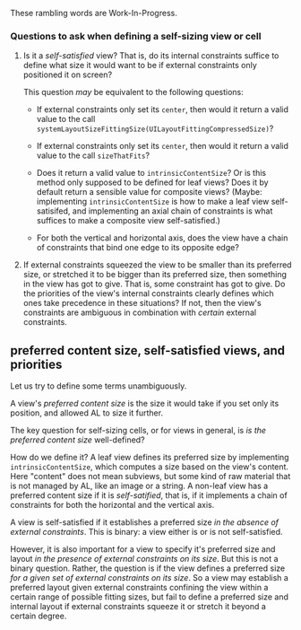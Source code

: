 
These rambling words are Work-In-Progress.

### Questions to ask when defining a self-sizing view or cell

1. Is it a _self-satisfied_ view? That is, do its internal constraints
   suffice to define what size it would want to be if external
   constraints only positioned it on screen? 

   This question _may_ be equivalent to the following questions:

   - If external constraints only set its `center`, then would it
     return a valid value to the call
     `systemLayoutSizeFittingSize(UILayoutFittingCompressedSize)`?

   - If external constraints only set its `center`, then would it
     return a valid value to the call `sizeThatFits`?

   - Does it return a valid value to `intrinsicContentSize`? Or is
     this method only supposed to be defined for leaf views? Does it
     by default return a sensible value for composite views? (Maybe:
     implementing `intrinsicContentSize` is how to make a leaf view
     self-satisifed, and implementing an axial chain of constraints is
     what suffices to make a composite view self-satisfied.)

   - For both the vertical and horizontal axis, does the view have a
     chain of constraints that bind one edge to its opposite edge?

2. If external constraints squeezed the view to be smaller than its
   preferred size, or stretched it to be bigger than its preferred
   size, then something in the view has got to give. That is, some
   constraint has got to give. Do the priorities of the view's
   internal constraints clearly defines which ones take precedence in
   these situations? If not, then the view's constraints are ambiguous
   in combination with _certain_ external constraints.

## preferred content size, self-satisfied views, and priorities

Let us try to define some terms unambiguously.

A view's _preferred content size_ is the size it would take if you set
only its position, and allowed AL to size it further. 

The key question for self-sizing cells, or for views in general, is _is
the preferred content size_ well-defined?

How do we define it? A leaf view defines its preferred size by
implementing `intrinsicContentSize`, which computes a size based on
the view's content. Here "content" does not mean subviews, but some
kind of raw material that is not managed by AL, like an image or a
string. A non-leaf view has a preferred content size if it is
_self-satified_, that is, if it implements a chain of constraints for
both the horizontal and the vertical axis.

A view is self-satisfied if it establishes a preferred size _in the
absence of external constraints_. This is binary: a view either is or
is not self-satisfied.

However, it is also important for a view to specify it's preferred
size and layout _in the presence of external constraints on its
size_. But this is not a binary question. Rather, the question is if
the view defines a preferred size _for a given set of external
constraints on its size_. So a view may establish a preferred layout
given external constraints confining the view within a certain range
of possible fitting sizes, but fail to define a preferred size and
internal layout if external constraints squeeze it or stretch it
beyond a certain degree.


